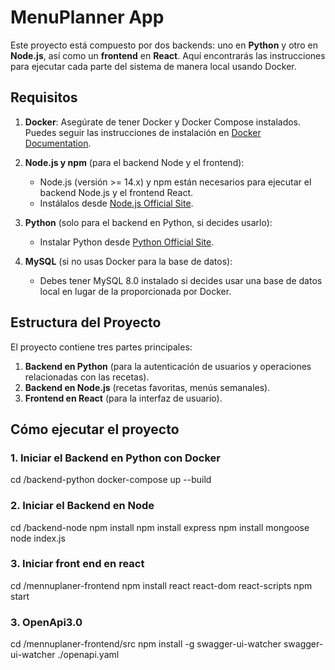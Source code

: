 # MenuPlanner App

Este proyecto está compuesto por dos backends: uno en **Python** y otro en **Node.js**, así como un **frontend** en **React**. Aquí encontrarás las instrucciones para ejecutar cada parte del sistema de manera local usando Docker.

## Requisitos

1. **Docker**: Asegúrate de tener Docker y Docker Compose instalados. Puedes seguir las instrucciones de instalación en [Docker Documentation](https://docs.docker.com/get-docker/).

2. **Node.js y npm** (para el backend Node y el frontend):
   - Node.js (versión >= 14.x) y npm están necesarios para ejecutar el backend Node.js y el frontend React.
   - Instálalos desde [Node.js Official Site](https://nodejs.org/).

3. **Python** (solo para el backend en Python, si decides usarlo):
   - Instalar Python desde [Python Official Site](https://www.python.org/).

4. **MySQL** (si no usas Docker para la base de datos):
   - Debes tener MySQL 8.0 instalado si decides usar una base de datos local en lugar de la proporcionada por Docker.

## Estructura del Proyecto

El proyecto contiene tres partes principales:

1. **Backend en Python** (para la autenticación de usuarios y operaciones relacionadas con las recetas).
2. **Backend en Node.js** (recetas favoritas, menús semanales).
3. **Frontend en React** (para la interfaz de usuario).

## Cómo ejecutar el proyecto

### 1. Iniciar el Backend en Python con Docker
cd /backend-python
docker-compose up --build

### 2. Iniciar el Backend en Node
cd /backend-node
npm install
npm install express
npm install mongoose
node index.js

### 3. Iniciar front end en react
cd /mennuplaner-frontend
npm install react react-dom react-scripts
npm start

### 3. OpenApi3.0
cd /mennuplaner-frontend/src
npm install -g swagger-ui-watcher
swagger-ui-watcher ./openapi.yaml

